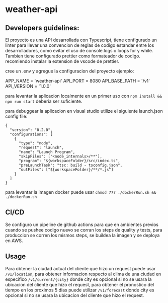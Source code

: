 # weather-api

## Developers guidelines:

El proyecto es una API desarrollada con Typescript, tiene configurado un linter para llevar una convencion de reglas de codigo estandar entre los desarrolladores, como evitar el uso de console.logs o loops for y while. Tambien tiene configurado prettier como formateador de codigo. recomiendo instalar la extension de vscode de prettier.

cree un .env y agregue la configuracion del proyecto ejemplo:

APP_NAME = 'weather-api'
API_PORT = 8080
API_BASE_PATH = '/v1'
API_VERSION = '1.0.0'

para levantar la aplicacion localmente en un primer uso con `npm install && npm run start` deberia ser suficiente.

para debuggear la aplicacion en visual studio utilize el siguiente launch.json config file:

```
{
  "version": "0.2.0",
  "configurations": [
    {
      "type": "node",
      "request": "launch",
      "name": "Launch Program",
      "skipFiles": ["<node_internals>/**"],
      "program": "${workspaceFolder}/src/index.ts",
      "preLaunchTask": "tsc: build - tsconfig.json",
      "outFiles": ["${workspaceFolder}/**/*.js"]
    }
  ]
}
```

para levantar la imagen docker puede usar `chmod 777 ./dockerRun.sh && ./dockerRun.sh`

## CI/CD

Se configuro un pipeline de github actions para que en ambientes previos cuando se pushee codigo nuevo se corran los steps de quality y tests, para produccion se corren los mismos steps, se buildea la imagen y se deploya en AWS.

## Usage

Para obtener la ciudad actual del cliente que hizo un request puede usar `/v1/location`, para obtener informacion respecto al clima de una ciudad en especifico `/v1/current/{city}` donde city es opcional si no se usara la ubicacion del cliente que hizo el request, para obtener el pronostico del tiempo en los proximos 5 dias puede utilizar `/v1/forecast` donde city es opcional si no se usara la ubicacion del cliente que hizo el request.
